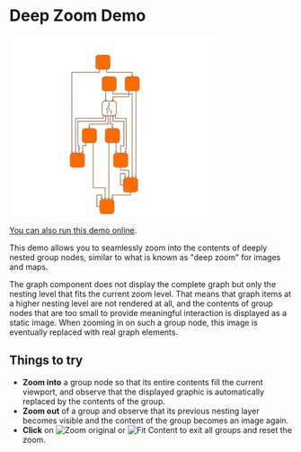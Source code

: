 <!--
 //////////////////////////////////////////////////////////////////////////////
 // @license
 // This file is part of yFiles for HTML.
 // Use is subject to license terms.
 //
 // Copyright (c) by yWorks GmbH, Vor dem Kreuzberg 28,
 // 72070 Tuebingen, Germany. All rights reserved.
 //
 //////////////////////////////////////////////////////////////////////////////
-->
# Deep Zoom Demo

<img src="../../../doc/demo-thumbnails/deep-zoom.webp" alt="demo-thumbnail" height="320"/>

[You can also run this demo online](https://www.yfiles.com/demos/view/deep-zoom/).

This demo allows you to seamlessly zoom into the contents of deeply nested group nodes, similar to what is known as "deep zoom" for images and maps.

The graph component does not display the complete graph but only the nesting level that fits the current zoom level. That means that graph items at a higher nesting level are not rendered at all, and the contents of group nodes that are too small to provide meaningful interaction is displayed as a static image. When zooming in on such a group node, this image is eventually replaced with real graph elements.

## Things to try

- **Zoom into** a group node so that its entire contents fill the current viewport, and observe that the displayed graphic is automatically replaced by the contents of the group.
- **Zoom out** of a group and observe that its previous nesting layer becomes visible and the content of the group becomes an image again.
- **Click** on ![Zoom original](../../resources/icons/zoom-original3-16.svg) or ![Fit Content](../../resources/icons/fit-16.svg) to exit all groups and reset the zoom.
